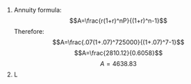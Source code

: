 1. Annuity formula: $$A=\frac{r(1+r)^nP}{(1+r)^n-1}$$
	Therefore:
	$$A=\frac{.07(1+.07)^725000}{(1+.07)^7-1}$$
	$$A=\frac{2810.12}{0.6058}$$
	$$A=4638.83$$
3. L
<!--stackedit_data:
eyJoaXN0b3J5IjpbMTE1MjExOTExLC0yMjk5NTI3MzUsMTAyNT
U3Mjg5OCwxMjA3MjMxNzQ5XX0=
-->